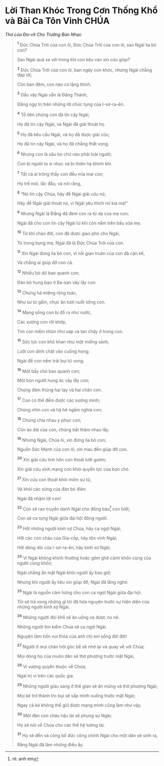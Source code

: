 # Lời Than Khóc Trong Cơn Thống Khổ và Bài Ca Tôn Vinh CHÚA

_Thơ của Ða-vít Cho Trưởng Ban Nhạc_

> <sup><b>1</b></sup> Ðức Chúa Trời của con ôi, Ðức Chúa Trời của con ôi, sao Ngài lìa bỏ con?
>
> Sao Ngài quá xa vời trong khi con kêu van xin cứu giúp?
>
> <sup><b>2</b></sup> Ðức Chúa Trời của con ôi, ban ngày con khóc, nhưng Ngài chẳng đáp lời;
>
> Còn ban đêm, con nào có lặng thinh.
>
> <sup><b>3</b></sup> Dầu vậy Ngài vẫn là Ðấng Thánh,
>
> Đấng ngự trị trên những lời chúc tụng của I-sơ-ra-ên.
>
> <sup><b>4</b></sup> Tổ tiên chúng con đã tin cậy Ngài;
>
> Họ đã tin cậy Ngài, và Ngài đã giải thoát họ.
>
> <sup><b>5</b></sup> Họ đã kêu cầu Ngài, và họ đã được giải cứu;
>
> Họ đã tin cậy Ngài, và họ đã chẳng thất vọng.
>
> <sup><b>6</b></sup> Nhưng con là sâu bọ chứ nào phải loài người;
>
> Con bị người ta sỉ nhục và bị thiên hạ khinh khi.
>
> <sup><b>7</b></sup> Tất cả ai trông thấy con đều mỉa mai con;
>
> Họ trề môi, lắc đầu, và nói rằng,
>
> <sup><b>8</b></sup> “Nó tin cậy Chúa, hãy để Ngài giải cứu nó;
>
> Hãy để Ngài giải thoát nó, vì Ngài yêu thích nó kia mà!”
>
> <sup><b>9</b></sup> Nhưng Ngài là Đấng đã đem con ra từ dạ của mẹ con;
>
> Ngài đã cho con tin cậy Ngài từ khi còn nằm trên bầu sữa mẹ.
>
> <sup><b>10</b></sup> Từ khi chào đời, con đã được giao phó cho Ngài;
>
> Từ trong bụng mẹ, Ngài đã là Ðức Chúa Trời của con.
>
> <sup><b>11</b></sup> Xin Ngài đừng lìa bỏ con, vì nỗi gian truân của con đã cận kề,
>
> Và chẳng ai giúp đỡ con cả.
>
> <sup><b>12</b></sup> Nhiều bò dữ bao quanh con;
>
> Ðàn bò hung bạo ở Ba-san vây lấy con.
>
> <sup><b>13</b></sup> Chúng hả miệng rộng toác,
>
> Như sư tử gầm, chực ăn tươi nuốt sống con.
>
> <sup><b>14</b></sup> Mạng sống con bị đổ ra như nước,
>
> Các xương con rời khớp,
>
> Tim con mềm nhũn như sáp và tan chảy ở trong con.
>
> <sup><b>15</b></sup> Sức lực con khô khan như một miếng sành,
>
> Lưỡi con dính chặt vào cuống họng;
>
> Ngài để con nếm trải bụi tử vong.
>
> <sup><b>16</b></sup> Một bầy chó bao quanh con;
>
> Một bọn người hung ác vây lấy con;
>
> Chúng đâm thủng hai tay và hai chân con.
>
> <sup><b>17</b></sup> Con có thể đếm được các xương mình;
>
> Chúng nhìn con và hả hê ngắm nghía con;
>
> <sup><b>18</b></sup> Chúng chia nhau y phục con;
>
> Còn áo dài của con, chúng bắt thăm nhau lấy.
>
> <sup><b>19</b></sup> Nhưng Ngài, Chúa ôi, xin đừng lìa bỏ con;
>
> Nguồn Sức Mạnh của con ôi, xin mau đến giúp đỡ con.
>
> <sup><b>20</b></sup> Xin giải cứu linh hồn con thoát lưỡi gươm;
>
> Xin giải cứu sinh mạng con khỏi quyền lực của bọn chó.
>
> <sup><b>21</b></sup> Xin cứu con thoát khỏi mồm sư tử,
>
> Và khỏi các sừng của đàn bò điên.
>
> Ngài đã nhậm lời con!
>
> <sup><b>22</b></sup> Con sẽ rao truyền danh Ngài cho đồng bào[^1-11e0b7a7-d63d-4f94-93ef-b7252abfef6c] con biết;
>
> Con sẽ ca tụng Ngài giữa đại hội đông người.
>
> <sup><b>23</b></sup> Hỡi những người kính sợ Chúa, hãy ca ngợi Ngài;
>
> Hỡi các con cháu của Gia-cốp, hãy tôn vinh Ngài;
>
> Hỡi dòng dõi của I-sơ-ra-ên, hãy kính sợ Ngài;
>
> <sup><b>24</b></sup> Vì Ngài không khinh thường hoặc gớm ghê cảnh khốn cùng của người cùng khốn;
>
> Ngài chẳng ẩn mặt Ngài khỏi người ấy bao giờ;
>
> Nhưng khi người ấy kêu xin giúp đỡ, Ngài đã lắng nghe.
>
> <sup><b>25</b></sup> Ngài là nguồn cảm hứng cho con ca ngợi Ngài giữa đại hội.
>
> Tôi sẽ trả xong những gì tôi đã hứa nguyện trước sự hiện diện của những người kính sợ Ngài.
>
> <sup><b>26</b></sup> Những người đói khổ sẽ ăn uống và được no nê.
>
> Những người tìm kiếm Chúa sẽ ca ngợi Ngài.
>
> Nguyện tâm hồn vui thỏa của anh chị em sống đời đời!
>
> <sup><b>27</b></sup> Người ở mọi chân trời góc bể sẽ nhớ lại và quay về với Chúa;
>
> Mọi dòng họ của muôn dân sẽ thờ phượng trước mặt Ngài,
>
> <sup><b>28</b></sup> Vì vương quyền thuộc về Chúa;
>
> Ngài trị vì trên các quốc gia.
>
> <sup><b>29</b></sup> Những người giàu sang ở thế gian sẽ ăn mừng và thờ phượng Ngài;
>
> Mọi kẻ trở thành tro bụi sẽ sấp mình xuống trước mặt Ngài;
>
> Ngay cả kẻ không thể giữ được mạng mình cũng làm như vậy.
>
> <sup><b>30</b></sup> Một đàn con cháu hậu lai sẽ phụng sự Ngài;
>
> Họ sẽ nói về Chúa cho các thế hệ tương lai.
>
> <sup><b>31</b></sup> Họ sẽ đến và công bố đức công chính Ngài cho một dân sẽ sinh ra,
>
> Rằng Ngài đã làm những điều ấy.

[^1-11e0b7a7-d63d-4f94-93ef-b7252abfef6c]: nt: anh em
